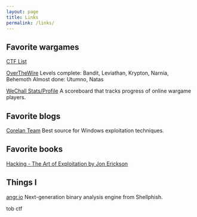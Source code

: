 ```yaml
---
layout: page
title: Links
permalink: /links/
---
```


## Favorite wargames
[CTF List](http://captf.com/practice-ctf/)

[OverTheWire](http://overthewire.org/wargames/)
Levels complete: Bandit, Leviathan, Krypton, Narnia, Behemoth
Almost done: Utumno, Natas

[WeChall Stats/Profile](https://www.wechall.net/profile/c1arissa)
A scoreboard that tracks progress of online wargame players.

## Favorite blogs
[Corelan Team](https://www.corelan.be/)
Best source for Windows exploitation techniques.

## Favorite books
[Hacking - The Art of Exploitation by Jon Erickson]()

## Things I <i class="icon icon-heart"></i>
[angr.io](http://angr.io/)
Next-generation binary analysis engine from Shellphish.

tob ctf
